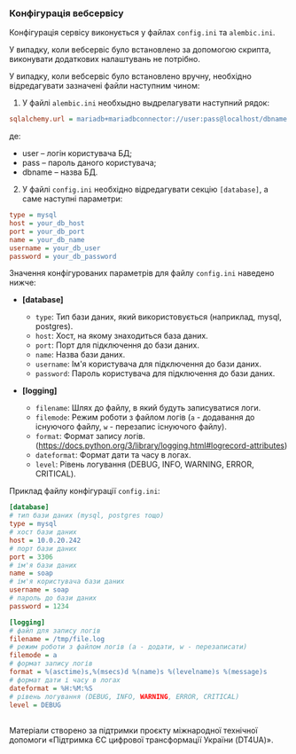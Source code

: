 ### Конфігурація вебсервісу

Конфігурація сервісу виконується у файлах `config.ini` та `alembic.ini`.

У випадку, коли вебсервіс було встановлено за допомогою скрипта, виконувати додаткових налаштувань не потрібно.

У випадку, коли вебсервіс було встановлено вручну, необхідно відредагувати зазначені файли наступним чином:

1. У файлі `alembic.ini` необхыдно выдрелагувати наступний рядок:
  ```ini
  sqlalchemy.url = mariadb+mariadbconnector://user:pass@localhost/dbname
  ```
де:

- user – логін користувача БД;
- pass – пароль даного користувача;
- dbname – назва БД.

2. У файлі `config.ini` необхідно відредагувати секцію  `[database]`, а саме наступні параметри:
  ```ini
  type = mysql
  host = your_db_host
  port = your_db_port
  name = your_db_name
  username = your_db_user
  password = your_db_password
  ```

Значення конфігурованих параметрів для файлу `config.ini` наведено нижче:

- **[database]**
  - `type`: Тип бази даних, який використовується (наприклад, mysql, postgres).
  - `host`: Хост, на якому знаходиться база даних.
  - `port`: Порт для підключення до бази даних.
  - `name`: Назва бази даних.
  - `username`: Ім'я користувача для підключення до бази даних.
  - `password`: Пароль користувача для підключення до бази даних.

- **[logging]**
  - `filename`: Шлях до файлу, в який будуть записуватися логи.
  - `filemode`: Режим роботи з файлом логів (`a` - додавання до існуючого файлу, `w` - перезапис існуючого файлу).
  - `format`: Формат запису логів. (https://docs.python.org/3/library/logging.html#logrecord-attributes)
  - `dateformat`: Формат дати та часу в логах.
  - `level`: Рівень логування (DEBUG, INFO, WARNING, ERROR, CRITICAL).

Приклад файлу конфігурації `config.ini`:

```ini
[database]
# тип бази даних (mysql, postgres тощо)
type = mysql
# хост бази даних
host = 10.0.20.242
# порт бази даних
port = 3306
# ім'я бази даних
name = soap
# ім'я користувача бази даних
username = soap
# пароль до бази даних
password = 1234

[logging]
# файл для запису логів
filename = /tmp/file.log
# режим роботи з файлом логів (a - додати, w - перезаписати)
filemode = a
# формат запису логів
format = %(asctime)s,%(msecs)d %(name)s %(levelname)s %(message)s
# формат дати і часу в логах
dateformat = %H:%M:%S
# рівень логування (DEBUG, INFO, WARNING, ERROR, CRITICAL)
level = DEBUG
```

##
Матеріали створено за підтримки проєкту міжнародної технічної допомоги «Підтримка ЄС цифрової трансформації України (DT4UA)».
